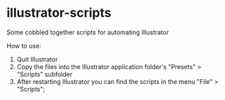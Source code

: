 illustrator-scripts
===================

Some cobbled together scripts for automating Illustrator

How to use:

 1. Quit Illustrator
 2. Copy the files into the Illustrator application folder's "Presets" > "Scripts" subfolder
 3. After restarting Illustrator you can find the scripts in the menu "File" > "Scripts";
